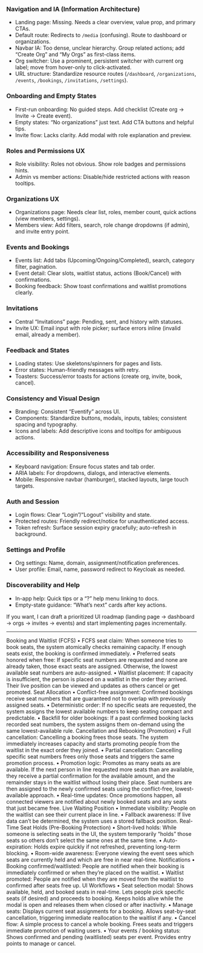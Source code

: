 ### Navigation and IA (Information Architecture)
- Landing page: Missing. Needs a clear overview, value prop, and primary CTAs.
- Default route: Redirects to `/media` (confusing). Route to dashboard or organizations.
- Navbar IA: Too dense, unclear hierarchy. Group related actions; add “Create Org” and “My Orgs” as first-class items.
- Org switcher: Use a prominent, persistent switcher with current org label; move from hover-only to click-activated.
- URL structure: Standardize resource routes (`/dashboard`, `/organizations`, `/events`, `/bookings`, `/invitations`, `/settings`).

### Onboarding and Empty States
- First-run onboarding: No guided steps. Add checklist (Create org → Invite → Create event).
- Empty states: “No organizations” just text. Add CTA buttons and helpful tips.
- Invite flow: Lacks clarity. Add modal with role explanation and preview.

### Roles and Permissions UX
- Role visibility: Roles not obvious. Show role badges and permissions hints.
- Admin vs member actions: Disable/hide restricted actions with reason tooltips.

### Organizations UX
- Organizations page: Needs clear list, roles, member count, quick actions (view members, settings).
- Members view: Add filters, search, role change dropdowns (if admin), and invite entry point.

### Events and Bookings
- Events list: Add tabs (Upcoming/Ongoing/Completed), search, category filter, pagination.
- Event detail: Clear slots, waitlist status, actions (Book/Cancel) with confirmations.
- Booking feedback: Show toast confirmations and waitlist promotions clearly.

### Invitations
- Central “Invitations” page: Pending, sent, and history with statuses.
- Invite UX: Email input with role picker; surface errors inline (invalid email, already a member).

### Feedback and States
- Loading states: Use skeletons/spinners for pages and lists.
- Error states: Human-friendly messages with retry.
- Toasters: Success/error toasts for actions (create org, invite, book, cancel).

### Consistency and Visual Design
- Branding: Consistent “Eventify” across UI.
- Components: Standardize buttons, modals, inputs, tables; consistent spacing and typography.
- Icons and labels: Add descriptive icons and tooltips for ambiguous actions.

### Accessibility and Responsiveness
- Keyboard navigation: Ensure focus states and tab order.
- ARIA labels: For dropdowns, dialogs, and interactive elements.
- Mobile: Responsive navbar (hamburger), stacked layouts, large touch targets.

### Auth and Session
- Login flows: Clear “Login”/“Logout” visibility and state.
- Protected routes: Friendly redirect/notice for unauthenticated access.
- Token refresh: Surface session expiry gracefully; auto-refresh in background.

### Settings and Profile
- Org settings: Name, domain, assignment/notification preferences.
- User profile: Email, name, password redirect to Keycloak as needed.

### Discoverability and Help
- In-app help: Quick tips or a “?” help menu linking to docs.
- Empty-state guidance: “What’s next” cards after key actions.

If you want, I can draft a prioritized UI roadmap (landing page → dashboard → orgs → invites → events) and start implementing pages incrementally.









__________________

Booking and Waitlist (FCFS)
• FCFS seat claim: When someone tries to book seats, the system atomically checks remaining capacity. If enough seats exist, the booking is confirmed immediately.
• Preferred seats honored when free: If specific seat numbers are requested and none are already taken, those exact seats are assigned. Otherwise, the lowest available seat numbers are auto-assigned.
• Waitlist placement: If capacity is insufficient, the person is placed on a waitlist in the order they arrived. Their live position can be viewed and updates as others cancel or get promoted.
Seat Allocation
• Conflict-free assignment: Confirmed bookings receive seat numbers that are guaranteed not to overlap with previously assigned seats.
• Deterministic order: If no specific seats are requested, the system assigns the lowest available numbers to keep seating compact and predictable.
• Backfill for older bookings: If a past confirmed booking lacks recorded seat numbers, the system assigns them on-demand using the same lowest-available rule.
Cancellation and Rebooking (Promotion)
• Full cancellation: Cancelling a booking frees those seats. The system immediately increases capacity and starts promoting people from the waitlist in the exact order they joined.
• Partial cancellation: Cancelling specific seat numbers frees only those seats and triggers the same promotion process.
• Promotion logic:
Promotes as many seats as are available.
If the next person in line requested more seats than are available, they receive a partial confirmation for the available amount, and the remainder stays in the waitlist without losing their place.
Seat numbers are then assigned to the newly confirmed seats using the conflict-free, lowest-available approach.
• Real-time updates: Once promotions happen, all connected viewers are notified about newly booked seats and any seats that just became free.
Live Waiting Position
• Immediate visibility: People on the waitlist can see their current place in line.
• Fallback awareness: If live data can’t be determined, the system uses a stored fallback position.
Real-Time Seat Holds (Pre-Booking Protection)
• Short-lived holds: While someone is selecting seats in the UI, the system temporarily “holds” those seats so others don’t select the same ones at the same time.
• Auto-expiration: Holds expire quickly if not refreshed, preventing long-term blocking.
• Room-wide awareness: Everyone viewing the event sees which seats are currently held and which are free in near real-time.
Notifications
• Booking confirmed/waitlisted: People are notified when their booking is immediately confirmed or when they’re placed on the waitlist.
• Waitlist promoted: People are notified when they are moved from the waitlist to confirmed after seats free up.
UI Workflows
• Seat selection modal:
Shows available, held, and booked seats in real-time.
Lets people pick specific seats (if desired) and proceeds to booking.
Keeps holds alive while the modal is open and releases them when closed or after inactivity.
• Manage seats:
Displays current seat assignments for a booking.
Allows seat-by-seat cancellation, triggering immediate reallocation to the waitlist if any.
• Cancel flow:
A simple process to cancel a whole booking.
Frees seats and triggers immediate promotion of waiting users.
• Your events / booking status:
Shows confirmed and pending (waitlisted) seats per event.
Provides entry points to manage or cancel.